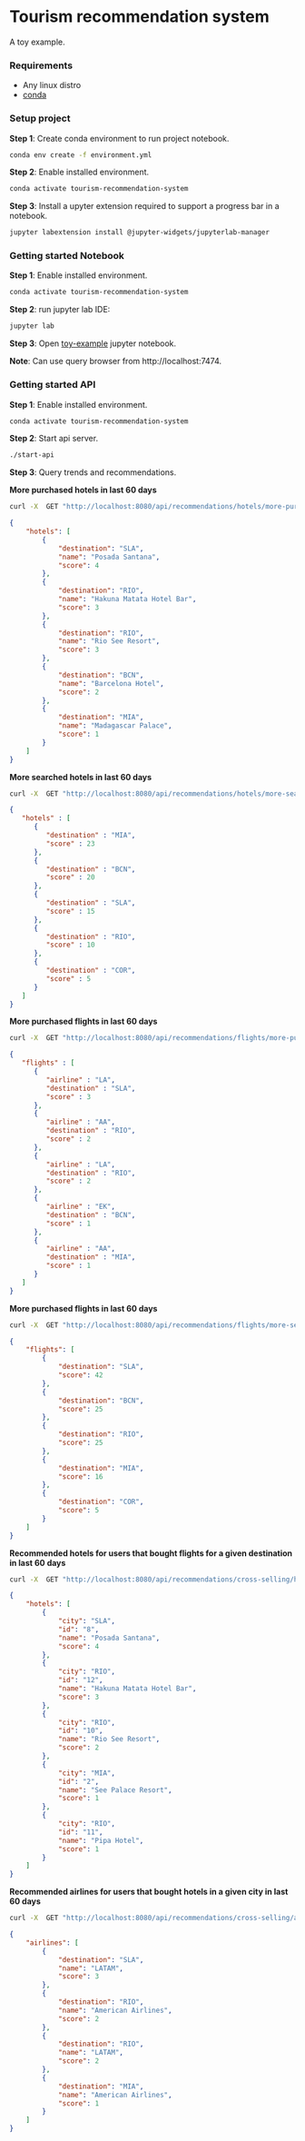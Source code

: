 # Tourism recommendation system

A toy example.

### Requirements

* Any linux distro
* [conda](https://www.anaconda.com/products/individual)

### Setup project

**Step 1**: Create conda environment to run project notebook.

```bash
conda env create -f environment.yml
```

**Step 2**: Enable installed environment.

```bash
conda activate tourism-recommendation-system
```

**Step 3**: Install a upyter extension required to support a progress bar in a notebook.

```bash
jupyter labextension install @jupyter-widgets/jupyterlab-manager
```

### Getting started Notebook

**Step 1**: Enable installed environment.

```bash
conda activate tourism-recommendation-system
```

**Step 2**: run jupyter lab IDE:

```bash
jupyter lab
```

**Step 3**: Open [toy-example](toy-example.ipynb) jupyter notebook.

**Note**: Can use query browser from http://localhost:7474.


### Getting started API


**Step 1**: Enable installed environment.

```bash
conda activate tourism-recommendation-system
```

**Step 2**: Start api server.

```bash
./start-api
```

**Step 3**: Query trends and recommendations.

**More purchased hotels in last 60 days**

```bash
curl -X  GET "http://localhost:8080/api/recommendations/hotels/more-purchased?time-window=60" | json_pp
```

```json
{
    "hotels": [
        {
            "destination": "SLA",
            "name": "Posada Santana",
            "score": 4
        },
        {
            "destination": "RIO",
            "name": "Hakuna Matata Hotel Bar",
            "score": 3
        },
        {
            "destination": "RIO",
            "name": "Rio See Resort",
            "score": 3
        },
        {
            "destination": "BCN",
            "name": "Barcelona Hotel",
            "score": 2
        },
        {
            "destination": "MIA",
            "name": "Madagascar Palace",
            "score": 1
        }
    ]
}
```

**More searched hotels in last 60 days**

```bash
curl -X  GET "http://localhost:8080/api/recommendations/hotels/more-searched?time-window=60" | json_pp
```

```json
{
   "hotels" : [
      {
         "destination" : "MIA",
         "score" : 23
      },
      {
         "destination" : "BCN",
         "score" : 20
      },
      {
         "destination" : "SLA",
         "score" : 15
      },
      {
         "destination" : "RIO",
         "score" : 10
      },
      {
         "destination" : "COR",
         "score" : 5
      }
   ]
}

```


**More purchased flights in last 60 days**

```bash
curl -X  GET "http://localhost:8080/api/recommendations/flights/more-purchased?time-window=60" | json_pp
```

```json
{
   "flights" : [
      {
         "airline" : "LA",
         "destination" : "SLA",
         "score" : 3
      },
      {
         "airline" : "AA",
         "destination" : "RIO",
         "score" : 2
      },
      {
         "airline" : "LA",
         "destination" : "RIO",
         "score" : 2
      },
      {
         "airline" : "EK",
         "destination" : "BCN",
         "score" : 1
      },
      {
         "airline" : "AA",
         "destination" : "MIA",
         "score" : 1
      }
   ]
}
```

**More purchased flights in last 60 days**

```bash
curl -X  GET "http://localhost:8080/api/recommendations/flights/more-searched?time-window=60" | json_pp
```

```json
{
    "flights": [
        {
            "destination": "SLA",
            "score": 42
        },
        {
            "destination": "BCN",
            "score": 25
        },
        {
            "destination": "RIO",
            "score": 25
        },
        {
            "destination": "MIA",
            "score": 16
        },
        {
            "destination": "COR",
            "score": 5
        }
    ]
}
```


**Recommended hotels for users that bought flights for a given destination in last 60 days**

```bash
curl -X  GET "http://localhost:8080/api/recommendations/cross-selling/hotels?email=adrian.marino@almundo.com&time-window=60" | json_pp
```

```json
{
    "hotels": [
        {
            "city": "SLA",
            "id": "8",
            "name": "Posada Santana",
            "score": 4
        },
        {
            "city": "RIO",
            "id": "12",
            "name": "Hakuna Matata Hotel Bar",
            "score": 3
        },
        {
            "city": "RIO",
            "id": "10",
            "name": "Rio See Resort",
            "score": 2
        },
        {
            "city": "MIA",
            "id": "2",
            "name": "See Palace Resort",
            "score": 1
        },
        {
            "city": "RIO",
            "id": "11",
            "name": "Pipa Hotel",
            "score": 1
        }
    ]
}
```

**Recommended airlines for users that bought hotels in a given city in last 60 days**


```bash
curl -X  GET "http://localhost:8080/api/recommendations/cross-selling/airlines?email=adrian.marino@almundo.com&time-window=60" | json_pp
```

```json
{
    "airlines": [
        {
            "destination": "SLA",
            "name": "LATAM",
            "score": 3
        },
        {
            "destination": "RIO",
            "name": "American Airlines",
            "score": 2
        },
        {
            "destination": "RIO",
            "name": "LATAM",
            "score": 2
        },
        {
            "destination": "MIA",
            "name": "American Airlines",
            "score": 1
        }
    ]
}
```
